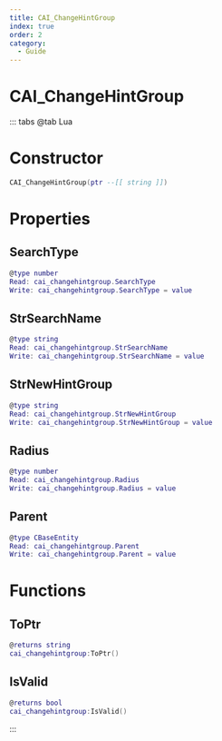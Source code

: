 ```yaml
---
title: CAI_ChangeHintGroup
index: true
order: 2
category:
  - Guide
---
```


# CAI_ChangeHintGroup

::: tabs
@tab Lua
# Constructor
```lua
CAI_ChangeHintGroup(ptr --[[ string ]])
```
# Properties
## SearchType 
```lua
@type number
Read: cai_changehintgroup.SearchType
Write: cai_changehintgroup.SearchType = value
```
## StrSearchName 
```lua
@type string
Read: cai_changehintgroup.StrSearchName
Write: cai_changehintgroup.StrSearchName = value
```
## StrNewHintGroup 
```lua
@type string
Read: cai_changehintgroup.StrNewHintGroup
Write: cai_changehintgroup.StrNewHintGroup = value
```
## Radius 
```lua
@type number
Read: cai_changehintgroup.Radius
Write: cai_changehintgroup.Radius = value
```
## Parent 
```lua
@type CBaseEntity
Read: cai_changehintgroup.Parent
Write: cai_changehintgroup.Parent = value
```
# Functions
## ToPtr
```lua
@returns string
cai_changehintgroup:ToPtr()
```
## IsValid
```lua
@returns bool
cai_changehintgroup:IsValid()
```

:::